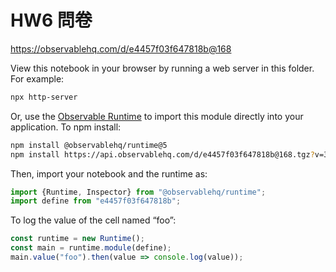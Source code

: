 # HW6 問卷

https://observablehq.com/d/e4457f03f647818b@168

View this notebook in your browser by running a web server in this folder. For
example:

~~~sh
npx http-server
~~~

Or, use the [Observable Runtime](https://github.com/observablehq/runtime) to
import this module directly into your application. To npm install:

~~~sh
npm install @observablehq/runtime@5
npm install https://api.observablehq.com/d/e4457f03f647818b@168.tgz?v=3
~~~

Then, import your notebook and the runtime as:

~~~js
import {Runtime, Inspector} from "@observablehq/runtime";
import define from "e4457f03f647818b";
~~~

To log the value of the cell named “foo”:

~~~js
const runtime = new Runtime();
const main = runtime.module(define);
main.value("foo").then(value => console.log(value));
~~~
